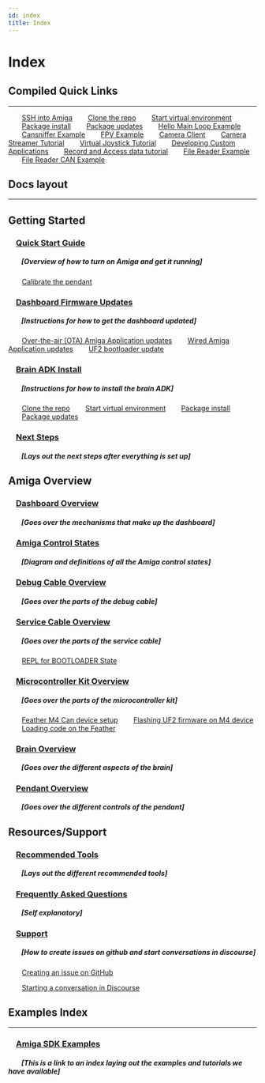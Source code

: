 ```yaml
---
id: index
title: Index
---
```


# Index

## Compiled Quick Links

---
&nbsp;&nbsp;&nbsp;&nbsp;&nbsp;&nbsp;&nbsp;[SSH into Amiga](/docs/brain/custom-applications.mdx#ssh-configuration)
&nbsp;&nbsp;&nbsp;&nbsp;&nbsp;&nbsp;&nbsp;[Clone the repo](/docs/brain/brain-install.md#clone-the-repo)
&nbsp;&nbsp;&nbsp;&nbsp;&nbsp;&nbsp;&nbsp;[Start virtual environment](/docs/brain/brain-install.md#optional-set-up-virtual-environment)
&nbsp;&nbsp;&nbsp;&nbsp;&nbsp;&nbsp;&nbsp;[Package install](/docs/brain/brain-install.md#package-install)
&nbsp;&nbsp;&nbsp;&nbsp;&nbsp;&nbsp;&nbsp;[Package updates](/docs/brain/brain-install.md#package-updates)
&nbsp;&nbsp;&nbsp;&nbsp;&nbsp;&nbsp;&nbsp;[Hello Main Loop Example](/docs/examples/hello_main_loop/README.md)
&nbsp;&nbsp;&nbsp;&nbsp;&nbsp;&nbsp;&nbsp;[Cansniffer Example](/docs/examples/cansniffer/README.md)
&nbsp;&nbsp;&nbsp;&nbsp;&nbsp;&nbsp;&nbsp;[FPV Example](/docs/examples/FPV/README.mdx)
&nbsp;&nbsp;&nbsp;&nbsp;&nbsp;&nbsp;&nbsp;[Camera Client](/docs/examples/camera_client/README.md)
&nbsp;&nbsp;&nbsp;&nbsp;&nbsp;&nbsp;&nbsp;[Camera Streamer Tutorial](/docs/tutorials/camera_streamer/00_intro.md)
&nbsp;&nbsp;&nbsp;&nbsp;&nbsp;&nbsp;&nbsp;[Virtual Joystick Tutorial](/docs/tutorials/virtual_joystick/00_overview.md)
&nbsp;&nbsp;&nbsp;&nbsp;&nbsp;&nbsp;&nbsp;[Developing Custom Applications](/docs/brain/custom-applications.mdx)
&nbsp;&nbsp;&nbsp;&nbsp;&nbsp;&nbsp;&nbsp;[Record and Access data tutorial](/docs/examples/import_log_file/README.md)
&nbsp;&nbsp;&nbsp;&nbsp;&nbsp;&nbsp;&nbsp;[File Reader Example](/docs/examples/file_reader/README.md)
&nbsp;&nbsp;&nbsp;&nbsp;&nbsp;&nbsp;&nbsp;[File Reader CAN Example](/docs/examples/file_reader_can/README.md)

## Docs layout

---

## Getting Started

### &nbsp;&nbsp;&nbsp;&nbsp;[Quick Start Guide](/docs/amiga_quick_start/amiga-quick-start.md)

##### &nbsp;&nbsp;&nbsp;&nbsp;&nbsp;&nbsp;&nbsp;&nbsp;[Overview of how to turn on Amiga and get it running]

&nbsp;&nbsp;&nbsp;&nbsp;&nbsp;&nbsp;&nbsp;[Calibrate the pendant](/docs/amiga_quick_start/amiga-quick-start.md#calibrate-the-pendant)

### &nbsp;&nbsp;&nbsp;&nbsp;[Dashboard Firmware Updates](/docs/dashboard/fw_updates.md)

##### &nbsp;&nbsp;&nbsp;&nbsp;&nbsp;&nbsp;&nbsp;&nbsp;[Instructions for how to get the dashboard updated]

&nbsp;&nbsp;&nbsp;&nbsp;&nbsp;&nbsp;&nbsp;[Over-the-air (OTA) Amiga Application updates](/docs/dashboard/fw_updates.md#over-the-air-ota-amiga-application-updates)
&nbsp;&nbsp;&nbsp;&nbsp;&nbsp;&nbsp;&nbsp;[Wired Amiga Application updates](/docs/dashboard/fw_updates.md#wired-amiga-application-updates)
&nbsp;&nbsp;&nbsp;&nbsp;&nbsp;&nbsp;&nbsp;[UF2 bootloader update](/docs/dashboard/fw_updates.md#uf2-bootloader-update)

### &nbsp;&nbsp;&nbsp;&nbsp;[Brain ADK Install](/docs/brain/brain-install.md)

##### &nbsp;&nbsp;&nbsp;&nbsp;&nbsp;&nbsp;&nbsp;&nbsp;[Instructions for how to install the brain ADK]

&nbsp;&nbsp;&nbsp;&nbsp;&nbsp;&nbsp;&nbsp;[Clone the repo](/docs/brain/brain-install.md#clone-the-repo)
&nbsp;&nbsp;&nbsp;&nbsp;&nbsp;&nbsp;&nbsp;[Start virtual environment](/docs/brain/brain-install.md#optional-set-up-virtual-environment)
&nbsp;&nbsp;&nbsp;&nbsp;&nbsp;&nbsp;&nbsp;[Package install](/docs/brain/brain-install.md#package-install)
&nbsp;&nbsp;&nbsp;&nbsp;&nbsp;&nbsp;&nbsp;[Package updates](/docs/brain/brain-install.md#package-updates)

### &nbsp;&nbsp;&nbsp;&nbsp;[Next Steps](/docs/brain/brain-next-steps.md)

##### &nbsp;&nbsp;&nbsp;&nbsp;&nbsp;&nbsp;&nbsp;&nbsp;[Lays out the next steps after everything is set up]

## Amiga Overview

### &nbsp;&nbsp;&nbsp;&nbsp;[Dashboard Overview](/docs/dashboard/README.md)

##### &nbsp;&nbsp;&nbsp;&nbsp;&nbsp;&nbsp;&nbsp;&nbsp;[Goes over the mechanisms that make up the dashboard]

### &nbsp;&nbsp;&nbsp;&nbsp;[Amiga Control States](/docs/dashboard/control_states.mdx)

##### &nbsp;&nbsp;&nbsp;&nbsp;&nbsp;&nbsp;&nbsp;&nbsp;[Diagram and definitions of all the Amiga control states]

### &nbsp;&nbsp;&nbsp;&nbsp;[Debug Cable Overview](/docs/debug_cable/README.md)

##### &nbsp;&nbsp;&nbsp;&nbsp;&nbsp;&nbsp;&nbsp;&nbsp;[Goes over the parts of the debug cable]

### &nbsp;&nbsp;&nbsp;&nbsp;[Service Cable Overview](/docs/debug_cable/service_cable.md)

##### &nbsp;&nbsp;&nbsp;&nbsp;&nbsp;&nbsp;&nbsp;&nbsp;[Goes over the parts of the service cable]

&nbsp;&nbsp;&nbsp;&nbsp;&nbsp;&nbsp;&nbsp;[REPL for BOOTLOADER State](/docs/debug_cable/service_cable.md#repl-for-bootloader-state)

### &nbsp;&nbsp;&nbsp;&nbsp;[Microcontroller Kit Overview](/docs/mcu_kit/README.mdx)

##### &nbsp;&nbsp;&nbsp;&nbsp;&nbsp;&nbsp;&nbsp;&nbsp;[Goes over the parts of the microcontroller kit]

&nbsp;&nbsp;&nbsp;&nbsp;&nbsp;&nbsp;&nbsp;[Feather M4 Can device setup](/docs/mcu_kit/README.mdx#feather-m4-can-device-setup)
&nbsp;&nbsp;&nbsp;&nbsp;&nbsp;&nbsp;&nbsp;[Flashing UF2 firmware on M4 device](/docs/mcu_kit/README.mdx#flashing-the-uf2-firmware-on-the-m4-device)
&nbsp;&nbsp;&nbsp;&nbsp;&nbsp;&nbsp;&nbsp;[Loading code on the Feather](/docs/mcu_kit/README.mdx#loading-code-on-the-feather)

### &nbsp;&nbsp;&nbsp;&nbsp;[Brain Overview](/docs/brain/README.md)

##### &nbsp;&nbsp;&nbsp;&nbsp;&nbsp;&nbsp;&nbsp;&nbsp;[Goes over the different aspects of the brain]

### &nbsp;&nbsp;&nbsp;&nbsp;[Pendant Overview](/docs/pendant/pendant.md)

##### &nbsp;&nbsp;&nbsp;&nbsp;&nbsp;&nbsp;&nbsp;&nbsp;[Goes over the different controls of the pendant]

## Resources/Support

### &nbsp;&nbsp;&nbsp;&nbsp;[Recommended Tools](/docs/hardware-tools/recommended_tools.md)

##### &nbsp;&nbsp;&nbsp;&nbsp;&nbsp;&nbsp;&nbsp;&nbsp;[Lays out the different recommended tools]

### &nbsp;&nbsp;&nbsp;&nbsp;[Frequently Asked Questions](/docs/reference/faq.md)

##### &nbsp;&nbsp;&nbsp;&nbsp;&nbsp;&nbsp;&nbsp;&nbsp;[Self explanatory]

### &nbsp;&nbsp;&nbsp;&nbsp;[Support](/docs/support/support.md)

##### &nbsp;&nbsp;&nbsp;&nbsp;&nbsp;&nbsp;&nbsp;&nbsp;[How to create issues on github and start conversations in discourse]

&nbsp;&nbsp;&nbsp;&nbsp;&nbsp;&nbsp;&nbsp;[Creating an issue on GitHub](/docs/support/support.md#how-to-create-an-issue)

&nbsp;&nbsp;&nbsp;&nbsp;&nbsp;&nbsp;&nbsp;[Starting a conversation in Discourse](/docs/support/support.md#how-to-start-a-conversation-in-discourse)

## Examples Index

---

### &nbsp;&nbsp;&nbsp;&nbsp;[Amiga SDK Examples](/docs/examples/examples_index.md)

##### &nbsp;&nbsp;&nbsp;&nbsp;&nbsp;&nbsp;&nbsp;&nbsp;[This is a link to an index laying out the examples and tutorials we have available]
